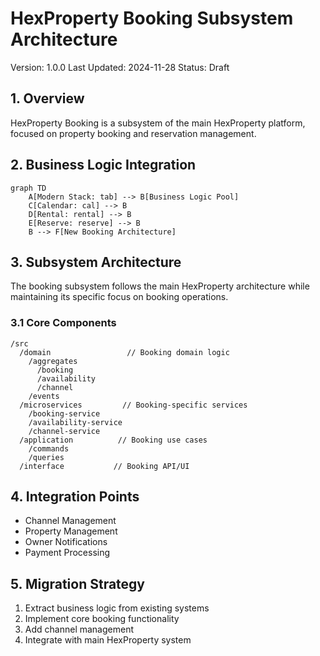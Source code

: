 # HexProperty Booking Subsystem Architecture
Version: 1.0.0
Last Updated: 2024-11-28
Status: Draft

## 1. Overview
HexProperty Booking is a subsystem of the main HexProperty platform, focused on property booking and reservation management.

## 2. Business Logic Integration
```mermaid
graph TD
    A[Modern Stack: tab] --> B[Business Logic Pool]
    C[Calendar: cal] --> B
    D[Rental: rental] --> B
    E[Reserve: reserve] --> B
    B --> F[New Booking Architecture]
```

## 3. Subsystem Architecture
The booking subsystem follows the main HexProperty architecture while maintaining its specific focus on booking operations.

### 3.1 Core Components
```plaintext
/src
  /domain                 // Booking domain logic
    /aggregates
      /booking
      /availability
      /channel
    /events
  /microservices         // Booking-specific services
    /booking-service
    /availability-service
    /channel-service
  /application          // Booking use cases
    /commands
    /queries
  /interface           // Booking API/UI
```

## 4. Integration Points
- Channel Management
- Property Management
- Owner Notifications
- Payment Processing

## 5. Migration Strategy
1. Extract business logic from existing systems
2. Implement core booking functionality
3. Add channel management
4. Integrate with main HexProperty system

